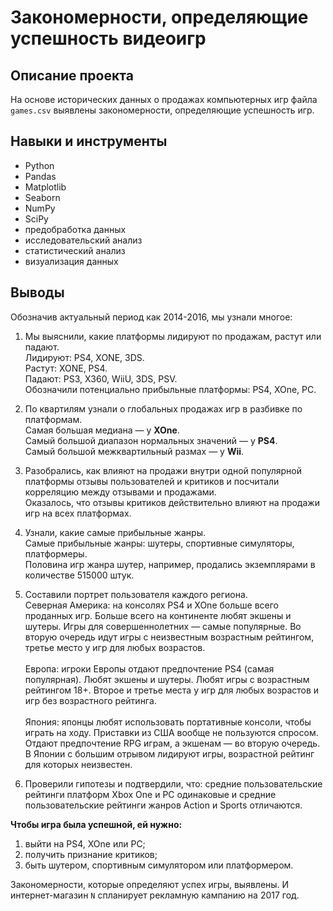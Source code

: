 # Закономерности, определяющие успешность видеоигр

## Описание проекта
На основе исторических данных о продажах компьютерных игр файла `games.csv` выявлены закономерности, определяющие успешность игр.	

## Навыки и инструменты
* Python
* Pandas
* Matplotlib
* Seaborn
* NumPy
* SciPy
* предобработка данных
* исследовательский анализ
* статистический анализ
* визуализация данных

## Выводы
Обозначив актуальный период как 2014-2016, мы узнали многое:

1. Мы выяснили, какие платформы лидируют по продажам, растут или падают.\
Лидируют: PS4, XONE, 3DS.\
Растут: XONE, PS4.\
Падают: PS3, X360, WiiU, 3DS, PSV.\
Обозначили потенциально прибыльные платформы: PS4, XOne, PC.

2. По квартилям узнали о глобальных продажах игр в разбивке по платформам.\
Самая большая медиана — у **XOne**.\
Самый большой диапазон нормальных значений — у **PS4**.\
Самый большой межквартильный размах — у **Wii**.

3. Разобрались, как влияют на продажи внутри одной популярной платформы отзывы пользователей и критиков и посчитали корреляцию между отзывами и продажами.\
Оказалось, что отзывы критиков действительно влияют на продажи игр на всех платформах.

4. Узнали, какие самые прибыльные жанры.\
Самые прибыльные жанры: шутеры, спортивные симуляторы, платформеры.\
Половина игр жанра шутер, например, продались экземплярами в количестве $515000$ штук.

5. Составили портрет пользователя каждого региона.\
Северная Америка: на консолях PS4 и XOne больше всего проданных игр. Больше всего на континенте любят экшены и шутеры. Игры для совершеннолетних — самые популярные. Во вторую очередь идут игры с неизвестным возрастным рейтингом, третье место у игр для любых возрастов.
<br><br>
Европа: игроки Европы отдают предпочтение PS4 (самая популярная). Любят экшены и шутеры. Любят игры с возрастным рейтингом 18+. Второе и третье места у игр для любых возрастов и игр без возрастного рейтинга.
<br><br>
Япония: японцы любят использовать портативные консоли, чтобы играть на ходу. Приставки из США вообще не пользуются спросом. Отдают предпочтение RPG играм, а экшенам — во вторую очередь. В Японии с большим отрывом лидируют игры, возрастной рейтинг для которых неизвестен.

6. Проверили гипотезы и подтвердили, что:
средние пользовательские рейтинги платформ Xbox One и PC одинаковые и средние пользовательские рейтинги жанров Action и Sports отличаются.

<b>Чтобы игра была успешной, ей нужно:</b>
1. выйти на PS4, XOne или PC;
2. получить признание критиков;
3. быть шутером, спортивным симулятором или платформером.

Закономерности, которые определяют успех игры, выявлены. И интернет-магазин `N` спланирует рекламную кампанию  на $2017$ год.
